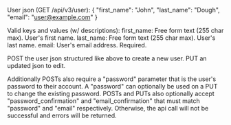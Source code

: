 User json (GET /api/v3/user):
{
  "first_name": "John",
  "last_name": "Dough",
  "email": "user@example.com"
}

Valid keys and values (w/ descriptions):
first_name: Free form text (255 char max). User's first name.
last_name: Free form text (255 char max). User's last name.
email: User's email address. Required.

POST the user json structured like above to create a new user. PUT an updated json to edit.

Additionally POSTs also require a "password" parameter that is the user's password to their account. A "password" can optionally be used on a PUT to change the existing password. POSTs and PUTs also optionally accept "password_confirmation" and "email_confirmation" that must match "password" and "email" respectively. Otherwise, the api call will not be successful and errors will be returned.

